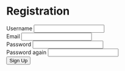 <!DOCTYPE html>
<html lang="en">
<head>
  <meta charset="UTF-8" />
  <meta name="viewport" content="width=device-width, initial-scale=1.0" />
  <title>Form Validation</title>
  <link rel="stylesheet" href="css/style.css" />
</head>
<body>
  <div class="container">
    <form action="/" id="form" onsubmit="return validateForm()">
      <h1>Registration</h1>
      <div class="input-control">
        <label for="username">Username</label>
        <input type="text" id="username" name="username" />
        <div class="error" id="name-error"></div>
      </div>
      <div class="input-control">
        <label for="email">Email</label>
        <input type="text" id="email" name="email" />
        <div class="error" id="email-error"></div>
      </div>
      <div class="input-control">
        <label for="password">Password</label>
        <input type="password" id="password" name="password" />
        <div class="error" id="password-error"></div>
      </div>
      <div class="input-control">
        <label for="password2">Password again</label>
        <input type="password" id="password2" name="password2" />
        <div class="error" id="password2-error"></div>
      </div>
      <button type="submit">Sign Up</button>
    </form>
  </div>
  <script src="js/script.js"></script>
</body>
</html>
